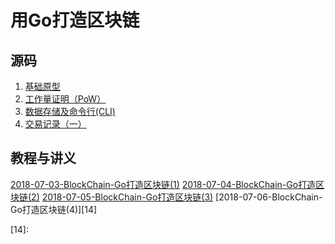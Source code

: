 # 用Go打造区块链

## 源码

1. [基础原型][1]
2. [工作量证明（PoW）][2]
3. [数据存储及命令行(CLI)][3]
4. [交易记录（一）][4]

[1]:https://github.com/FLHonker/go-BlockChain/tree/part_1
[2]:https://github.com/FLHonker/go-BlockChain/tree/part_2
[3]:https://github.com/FLHonker/go-BlockChain/tree/part_3
[4]:https://github.com/FLHonker/go-BlockChain/tree/part_4

## 教程与讲义

[2018-07-03-BlockChain-Go打造区块链(1)][11]
[2018-07-04-BlockChain-Go打造区块链(2)][12]
[2018-07-05-BlockChain-Go打造区块链(3)][13]
[2018-07-06-BlockChain-Go打造区块链(4)][14]


[11]:https://github.com/FLHonker/go-BlockChain/blob/part_3/2018-07-03-BlockChain-Go%E6%89%93%E9%80%A0%E5%8C%BA%E5%9D%97%E9%93%BE(1).md
[12]:https://github.com/FLHonker/go-BlockChain/blob/part_2/2018-07-04-BlockChain-Go%E6%89%93%E9%80%A0%E5%8C%BA%E5%9D%97%E9%93%BE(2).md
[13]:https://github.com/FLHonker/go-BlockChain/blob/part_3/2018-07-05-BlockChain-Go%E6%89%93%E9%80%A0%E5%8C%BA%E5%9D%97%E9%93%BE(3).md
[14]:
